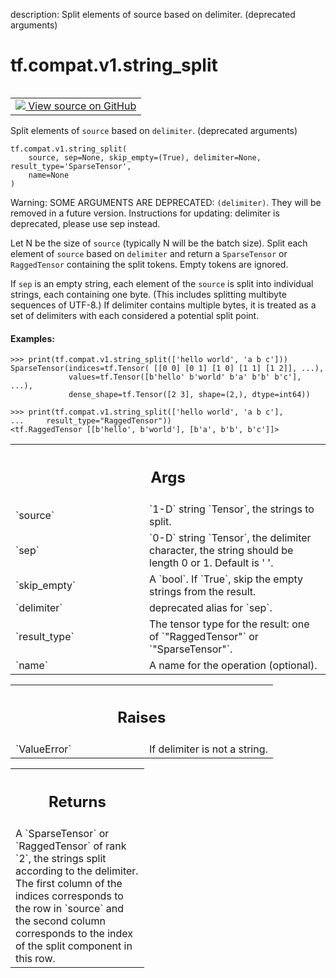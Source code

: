 description: Split elements of source based on delimiter. (deprecated arguments)

<div itemscope itemtype="http://developers.google.com/ReferenceObject">
<meta itemprop="name" content="tf.compat.v1.string_split" />
<meta itemprop="path" content="Stable" />
</div>

# tf.compat.v1.string_split

<!-- Insert buttons and diff -->

<table class="tfo-notebook-buttons tfo-api nocontent" align="left">
<td>
  <a target="_blank" href="https://github.com/tensorflow/tensorflow/blob/r2.2/tensorflow/python/ops/ragged/ragged_string_ops.py#L516-L575">
    <img src="https://www.tensorflow.org/images/GitHub-Mark-32px.png" />
    View source on GitHub
  </a>
</td>
</table>



Split elements of `source` based on `delimiter`. (deprecated arguments)

<pre class="devsite-click-to-copy prettyprint lang-py tfo-signature-link">
<code>tf.compat.v1.string_split(
    source, sep=None, skip_empty=(True), delimiter=None, result_type='SparseTensor',
    name=None
)
</code></pre>



<!-- Placeholder for "Used in" -->

Warning: SOME ARGUMENTS ARE DEPRECATED: `(delimiter)`. They will be removed in a future version.
Instructions for updating:
delimiter is deprecated, please use sep instead.

Let N be the size of `source` (typically N will be the batch size). Split each
element of `source` based on `delimiter` and return a `SparseTensor`
or `RaggedTensor` containing the split tokens. Empty tokens are ignored.

If `sep` is an empty string, each element of the `source` is split
into individual strings, each containing one byte. (This includes splitting
multibyte sequences of UTF-8.) If delimiter contains multiple bytes, it is
treated as a set of delimiters with each considered a potential split point.

#### Examples:



```
>>> print(tf.compat.v1.string_split(['hello world', 'a b c']))
SparseTensor(indices=tf.Tensor( [[0 0] [0 1] [1 0] [1 1] [1 2]], ...),
             values=tf.Tensor([b'hello' b'world' b'a' b'b' b'c'], ...),
             dense_shape=tf.Tensor([2 3], shape=(2,), dtype=int64))
```

```
>>> print(tf.compat.v1.string_split(['hello world', 'a b c'],
...     result_type="RaggedTensor"))
<tf.RaggedTensor [[b'hello', b'world'], [b'a', b'b', b'c']]>
```

<!-- Tabular view -->
 <table class="responsive fixed orange">
<colgroup><col width="214px"><col></colgroup>
<tr><th colspan="2"><h2 class="add-link">Args</h2></th></tr>

<tr>
<td>
`source`
</td>
<td>
`1-D` string `Tensor`, the strings to split.
</td>
</tr><tr>
<td>
`sep`
</td>
<td>
`0-D` string `Tensor`, the delimiter character, the string should
be length 0 or 1. Default is ' '.
</td>
</tr><tr>
<td>
`skip_empty`
</td>
<td>
A `bool`. If `True`, skip the empty strings from the result.
</td>
</tr><tr>
<td>
`delimiter`
</td>
<td>
deprecated alias for `sep`.
</td>
</tr><tr>
<td>
`result_type`
</td>
<td>
The tensor type for the result: one of `"RaggedTensor"` or
`"SparseTensor"`.
</td>
</tr><tr>
<td>
`name`
</td>
<td>
A name for the operation (optional).
</td>
</tr>
</table>



<!-- Tabular view -->
 <table class="responsive fixed orange">
<colgroup><col width="214px"><col></colgroup>
<tr><th colspan="2"><h2 class="add-link">Raises</h2></th></tr>

<tr>
<td>
`ValueError`
</td>
<td>
If delimiter is not a string.
</td>
</tr>
</table>



<!-- Tabular view -->
 <table class="responsive fixed orange">
<colgroup><col width="214px"><col></colgroup>
<tr><th colspan="2"><h2 class="add-link">Returns</h2></th></tr>
<tr class="alt">
<td colspan="2">
A `SparseTensor` or `RaggedTensor` of rank `2`, the strings split according
to the delimiter.  The first column of the indices corresponds to the row
in `source` and the second column corresponds to the index of the split
component in this row.
</td>
</tr>

</table>

